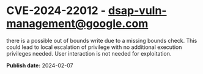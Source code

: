 # CVE-2024-22012 - dsap-vuln-management@google.com

there is a possible out of bounds write due to a missing bounds check. This could lead to local escalation of privilege with no additional execution privileges needed. User interaction is not needed for exploitation.



**Publish date:** 2024-02-07

